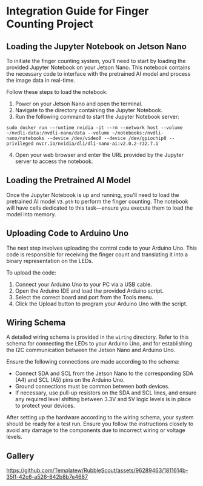 # Integration Guide for Finger Counting Project

## Loading the Jupyter Notebook on Jetson Nano
To initiate the finger counting system, you'll need to start by loading the provided Jupyter Notebook on your Jetson Nano. This notebook contains the necessary code to interface with the pretrained AI model and process the image data in real-time.

Follow these steps to load the notebook:
1. Power on your Jetson Nano and open the terminal.
2. Navigate to the directory containing the Jupyter Notebook.
3. Run the following command to start the Jupyter Notebook server:

`sudo docker run --runtime nvidia -it --rm --network host --volume ~/nvdli-data:/nvdli-nano/data --volume ~/notebooks:/nvdli-nano/notebooks --device /dev/video0 --device /dev/gpiochip0 --privileged nvcr.io/nvidia/dli/dli-nano-ai:v2.0.2-r32.7.1`

4. Open your web browser and enter the URL provided by the Jupyter server to access the notebook.

## Loading the Pretrained AI Model
Once the Jupyter Notebook is up and running, you'll need to load the pretrained AI model `V3.pth` to perform the finger counting. The notebook will have cells dedicated to this task—ensure you execute them to load the model into memory.

## Uploading Code to Arduino Uno
The next step involves uploading the control code to your Arduino Uno. This code is responsible for receiving the finger count and translating it into a binary representation on the LEDs.

To upload the code:
1. Connect your Arduino Uno to your PC via a USB cable.
2. Open the Arduino IDE and load the provided Arduino script.
3. Select the correct board and port from the Tools menu.
4. Click the Upload button to program your Arduino Uno with the script.

## Wiring Schema
A detailed wiring schema is provided in the `wiring` directory. Refer to this schema for connecting the LEDs to your Arduino Uno, and for establishing the I2C communication between the Jetson Nano and Arduino Uno.

Ensure the following connections are made according to the schema:
- Connect SDA and SCL from the Jetson Nano to the corresponding SDA (A4) and SCL (A5) pins on the Arduino Uno.
- Ground connections must be common between both devices.
- If necessary, use pull-up resistors on the SDA and SCL lines, and ensure any required level shifting between 3.3V and 5V logic levels is in place to protect your devices.

After setting up the hardware according to the wiring schema, your system should be ready for a test run. Ensure you follow the instructions closely to avoid any damage to the components due to incorrect wiring or voltage levels.

## Gallery


https://github.com/Templatew/RubbleScout/assets/96289463/1811614b-35ff-42c6-a526-842b8b7e4687


